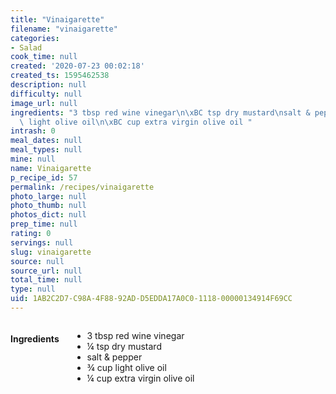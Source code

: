 ```yaml
---
title: "Vinaigarette"
filename: "vinaigarette"
categories:
- Salad
cook_time: null
created: '2020-07-23 00:02:18'
created_ts: 1595462538
description: null
difficulty: null
image_url: null
ingredients: "3 tbsp red wine vinegar\n\xBC tsp dry mustard\nsalt & pepper\n\xBE cup\
  \ light olive oil\n\xBC cup extra virgin olive oil "
intrash: 0
meal_dates: null
meal_types: null
mine: null
name: Vinaigarette
p_recipe_id: 57
permalink: /recipes/vinaigarette
photo_large: null
photo_thumb: null
photos_dict: null
prep_time: null
rating: 0
servings: null
slug: vinaigarette
source: null
source_url: null
total_time: null
type: null
uid: 1AB2C2D7-C98A-4F88-92AD-D5EDDA17A0C0-1118-00000134914F69CC
---
```

<div class="large-8 medium-7 columns" id="writeup">	</div><!-- #writeup -->
</div><!-- #row-one -->
<div class="row" id="row-two">	<div class="medium-4 small-5 columns" id="ingredients"><h4>Ingredients</h4><div class="box box-ingredients content"><ul>
<li>3 tbsp red wine vinegar</li>
<li>¼ tsp dry mustard</li>
<li>salt &amp; pepper</li>
<li>¾ cup light olive oil</li>
<li>¼ cup extra virgin olive oil</li>
</ul>
</div>	</div>	<div class="medium-6 small-7 columns" id="directions">	</div>